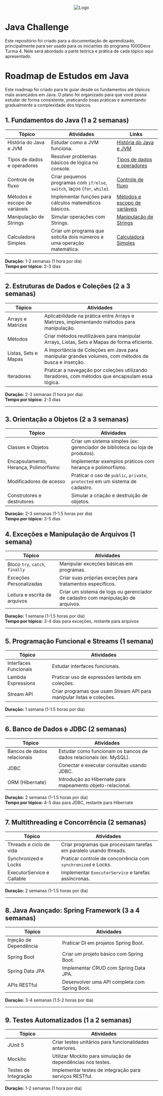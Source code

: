 <p align="center">
  <img src="https://i.imgur.com/OlAXmKK.png" alt="Logo">
</p>

# Java Challenge

Este repositório foi criado para a documentação de aprendizado, principalmente para ser usado para os iniciantes do programa 1000Devs Turma 4. Nele será abordado a parte teórica e prática de cada tópico aqui apresentado.

# Roadmap de Estudos em Java

Este roadmap foi criado para te guiar desde os fundamentos até tópicos mais avançados em Java. O plano foi organizado para que você possa estudar de forma consistente, praticando boas práticas e aumentando gradualmente a complexidade dos tópicos.

## 1. Fundamentos do Java (1 a 2 semanas)

| Tópico                        | Atividades                                                                | Links                                                                                                                   |
| ----------------------------- | ------------------------------------------------------------------------- | ----------------------------------------------------------------------------------------------------------------------- |
| História do Java e JVM        | Estudar como a JVM funciona.                                              | [História do Java e JVM](https://friendly-king-597.notion.site/Hist-ria-do-Java-5ca63bf92944407284f4050546b1d8f6?pvs=4) |
| Tipos de dados e operadores   | Resolver problemas básicos de lógica no console.                          | [Tipos de dados e operadores](https://friendly-king-597.notion.site/Tipos-de-Dados-1079c07fc35a800f943ec48f3c4c24d6)    |
| Controle de fluxo             | Criar pequenos programas com `if/else`, `switch`, laços (`for`, `while`). | [Controle de fluxo](https://www.notion.so/Controle-de-Flu-1079c07fc35a80f9b444fd12e0a38fb8)                             |
| Métodos e escopo de variáveis | Implementar funções para cálculos matemáticos básicos.                    | [Métodos e escopo de variáveis](https://github.com/Jorgeluisreis/JavaChallenge)                                         |
| Manipulação de Strings        | Simular operações com Strings.                                            | [Manipulação de Strings](https://friendly-king-597.notion.site/Manipula-o-de-Strings-1089c07fc35a80efab8ad5a0448c5f4f)  |
| Calculadora Simples           | Criar um programa que solicita dois números e uma operação matemática.    | [Calculadora Simples](https://github.com/Jorgeluisreis/JavaChallenge/tree/main/Calculadora)                             |

**Duração:** 1-2 semanas (1 hora por dia)  
**Tempo por tópico:** 2-3 dias

---

## 2. Estruturas de Dados e Coleções (2 a 3 semanas)

| Tópico               | Atividades                                                                                         |
| -------------------- | -------------------------------------------------------------------------------------------------- |
| Arrays e Matrizes    | Aplicabilidade na prática entre Arrays e Matrizes, implementando métodos para manipulação.         |
| Métodos              | Criar métodos reutilizáveis para manipular Arrays, Listas, Sets e Mapas de forma eficiente.        |
| Listas, Sets e Mapas | A importância de Coleções em Java para manipular grandes volumes, com métodos de busca e inserção. |
| Iteradores           | Praticar a navegação por coleções utilizando Iteradores, com métodos que encapsulam essa lógica.   |

**Duração:** 2-3 semanas (1 hora por dia)  
**Tempo por tópico:** 2-3 dias

---

## 3. Orientação a Objetos (2 a 3 semanas)

| Tópico                                | Atividades                                                                    |
| ------------------------------------- | ----------------------------------------------------------------------------- |
| Classes e Objetos                     | Criar um sistema simples (ex: gerenciador de biblioteca ou loja de produtos). |
| Encapsulamento, Herança, Polimorfismo | Implementar exemplos práticos com herança e polimorfismo.                     |
| Modificadores de acesso               | Praticar o uso de `public`, `private`, `protected` em um sistema de cadastro. |
| Construtores e destrutores            | Simular a criação e destruição de objetos.                                    |

**Duração:** 2-3 semanas (1-1.5 horas por dia)  
**Tempo por tópico:** 3-5 dias

## 4. Exceções e Manipulação de Arquivos (1 semana)

| Tópico                          | Atividades                                                                       |
| ------------------------------- | -------------------------------------------------------------------------------- |
| Bloco `try`, `catch`, `finally` | Manipular exceções básicas em programas.                                         |
| Exceções Personalizadas         | Criar suas próprias exceções para tratamentos específicos.                       |
| Leitura e escrita de arquivos   | Criar um sistema de logs ou gerenciador de cadastro com manipulação de arquivos. |

**Duração:** 1 semana (1-1.5 horas por dia)  
**Tempo por tópico:** 3-4 dias para exceções, restante para arquivos

---

## 5. Programação Funcional e Streams (1 semana)

| Tópico                | Atividades                                                            |
| --------------------- | --------------------------------------------------------------------- |
| Interfaces Funcionais | Estudar interfaces funcionais.                                        |
| Lambda Expressions    | Praticar uso de expressões lambda em coleções.                        |
| Stream API            | Criar programas que usam Stream API para manipular listas e coleções. |

**Duração:** 1 semana (1-1.5 horas por dia)

---

## 6. Banco de Dados e JDBC (2 semanas)

| Tópico                      | Atividades                                                         |
| --------------------------- | ------------------------------------------------------------------ |
| Bancos de dados relacionais | Estudar como funcionam os bancos de dados relacionais (ex: MySQL). |
| JDBC                        | Conectar e executar consultas usando JDBC.                         |
| ORM (Hibernate)             | Introdução ao Hibernate para mapeamento objeto-relacional.         |

**Duração:** 2 semanas (1-1.5 horas por dia)  
**Tempo por tópico:** 4-5 dias para JDBC, restante para Hibernate

---

## 7. Multithreading e Concorrência (2 semanas)

| Tópico                     | Atividades                                                        |
| -------------------------- | ----------------------------------------------------------------- |
| Threads e ciclo de vida    | Criar programas que processam tarefas em paralelo usando threads. |
| Synchronized e Locks       | Praticar controle de concorrência com `synchronized` e Locks.     |
| ExecutorService e Callable | Implementar `ExecutorService` e tarefas assíncronas.              |

**Duração:** 2 semanas (1-1.5 horas por dia)

---

## 8. Java Avançado: Spring Framework (3 a 4 semanas)

| Tópico                 | Atividades                                    |
| ---------------------- | --------------------------------------------- |
| Injeção de Dependência | Praticar DI em projetos Spring Boot.          |
| Spring Boot            | Criar um projeto básico com Spring Boot.      |
| Spring Data JPA        | Implementar CRUD com Spring Data JPA.         |
| APIs RESTful           | Desenvolver uma API completa com Spring Boot. |

**Duração:** 3-4 semanas (1.5-2 horas por dia)

---

## 9. Testes Automatizados (1 a 2 semanas)

| Tópico               | Atividades                                                  |
| -------------------- | ----------------------------------------------------------- |
| JUnit 5              | Criar testes unitários para funcionalidades anteriores.     |
| Mockito              | Utilizar Mockito para simulação de dependências nos testes. |
| Testes de Integração | Implementar testes de integração para serviços RESTful.     |

**Duração:** 1-2 semanas (1 hora por dia)
